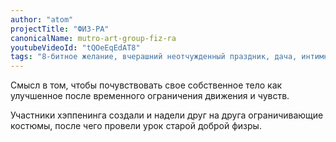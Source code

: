 ```yaml
---
author: "atom"
projectTitle: "ФИЗ-РА"
canonicalName: mutro-art-group-fiz-ra
youtubeVideoId: "tQOeEqEdAT8"
tags: "8-битное желание, вчерашний неотчужденный праздник, дача, интимные интерфейсы, практики самих себя, предмет, путь стоп, спонтанная низовая альтернатива, спортивный интерес, эксплуатация скрытой мотивации, джой ускорение, extensions, санаторий, отчуждение, ритм"
---
```

Смысл в том, чтобы почувствовать свое собственное тело как улучшенное после временного ограничения движения и чувств.

Участники хэппенинга создали и надели друг на друга ограничивающие костюмы, после чего провели урок старой доброй физры.
